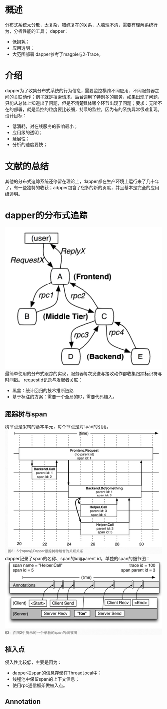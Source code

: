 # 概述
分布式系统太分散，太复杂，错综复在的关系，人脑理不清，需要有理解系统行为，分析性能的工具；
dapper：
- 低损耗；
- 应用透明；
- 大范围部署
dapper参考了magpie与X-Trace。
# 介绍
dapper为了收集分布式系统的行为信息，需要监控横跨不同应用、不同服务器之间的关联动作；例子就是搜索请求，后台调用了特别多的服务，如果出现了问题，只能从总体上知道出了问题，但是不清楚具体哪个环节出现了问题；要求：无所不在的部署，就是监控的粒度要比较细，持续的监控，因为有的系统异常很难复现。设计目标：
- 低消耗，对在线服务的影响最小；
- 应用级的透明；
- 延展性；
- 分析的速度要快；

# 文献的总结
其他的分布式追踪系统还停留在理论上，dapper都在生产环境上运行来了几十年了，有一些独特的收获；adpper包含了很多的新的贡献，并且基本是完全的应用级透明。
# dapper的分布式追踪
![dapper分布式系统](pic/dapper分布式系统.png)
最简单使用的分布式跟踪的实现，服务器每次发送与接收动作都收集跟踪标识符与时间戳。
requestId记录与发起者关联：
- 黑盒：统计回归的技术推断链路
- 基于标注的方案：需要一个全局的ID，需要代码植入。
## 跟踪树与span
树节点是架构的基本单元，每个节点是对span的引用。
![span调用树](pic/span调用.png)
dapper记录了span的名称、span的id与parent id。单独的span的细节图：
![单独的span的细节图](pic/单独的span的细节图.png)
## 植入点
侵入性比较低，主要是因为：
- dapper把span的信息存储在ThreadLocal中；
- 线程池中保留span的上下文信息；
- 使用rpc通信框架做植入点。
## Annotation

